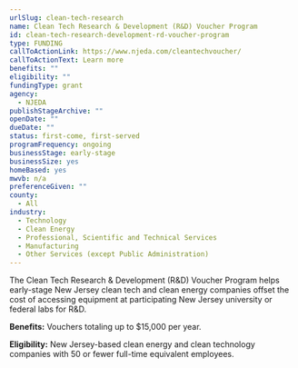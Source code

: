 ```yaml
---
urlSlug: clean-tech-research
name: Clean Tech Research & Development (R&D) Voucher Program
id: clean-tech-research-development-rd-voucher-program
type: FUNDING
callToActionLink: https://www.njeda.com/cleantechvoucher/
callToActionText: Learn more
benefits: ""
eligibility: ""
fundingType: grant
agency:
  - NJEDA
publishStageArchive: ""
openDate: ""
dueDate: ""
status: first-come, first-served
programFrequency: ongoing
businessStage: early-stage
businessSize: yes
homeBased: yes
mwvb: n/a
preferenceGiven: ""
county:
  - All
industry:
  - Technology
  - Clean Energy
  - Professional, Scientific and Technical Services
  - Manufacturing
  - Other Services (except Public Administration)
---
```

The Clean Tech Research & Development (R&D) Voucher Program helps early-stage New Jersey clean tech and clean energy companies offset the cost of accessing equipment at participating New Jersey university or federal labs for R&D.

**Benefits:** Vouchers totaling up to $15,000 per year.

**Eligibility:** New Jersey-based clean energy and clean technology companies with 50 or fewer full-time equivalent employees.